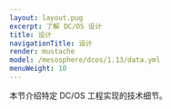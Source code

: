 ```yaml
---
layout: layout.pug
excerpt: 了解 DC/OS 设计
title: 设计
navigationTitle: 设计
render: mustache
model: /mesosphere/dcos/1.13/data.yml
menuWeight: 10
---
```


本节介绍特定 DC/OS 工程实现的技术细节。
